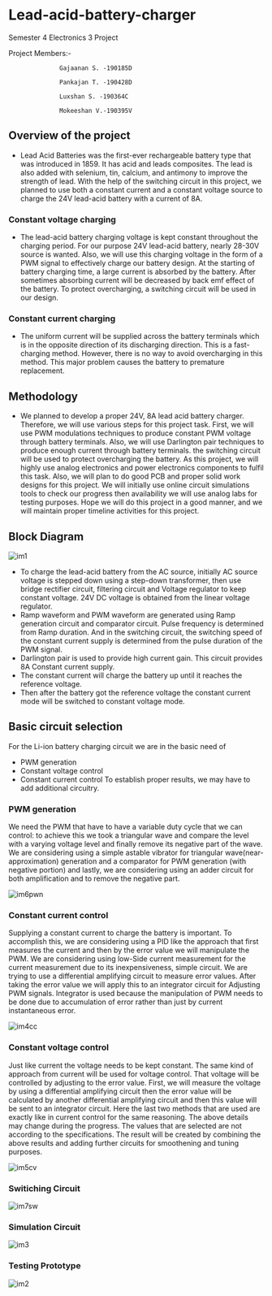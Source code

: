 # Lead-acid-battery-charger
Semester 4 Electronics 3 Project

Project Members:-

                  Gajaanan S. -190185D
                  
                  Pankajan T. -190428D
                  
                  Luxshan S. -190364C
                  
                  Mokeeshan V.-190395V

## Overview of the project
* Lead Acid Batteries was the first-ever rechargeable battery type that was introduced in 1859. It has acid 
and leads composites. The lead is also added with selenium, tin, calcium, and antimony to improve the 
strength of lead. With the help of the switching circuit in this project, we planned to use both a constant 
current and a constant voltage source to charge the 24V lead-acid battery with a current of 8A.

### Constant voltage charging

* The lead-acid battery charging voltage is kept constant throughout the charging period. For our purpose 
24V lead-acid battery, nearly 28-30V source is wanted. Also, we will use this charging voltage in the 
form of a PWM signal to effectively charge our battery design. At the starting of battery charging time, 
a large current is absorbed by the battery. After sometimes absorbing current will be decreased by back 
emf effect of the battery. To protect overcharging, a switching circuit will be used in our design.

### Constant current charging

* The uniform current will be supplied across the battery terminals which is in the opposite direction of 
its discharging direction. This is a fast-charging method. However, there is no way to avoid 
overcharging in this method. This major problem causes the battery to premature replacement. 

## Methodology

* We planned to develop a proper 24V, 8A lead acid battery charger. Therefore, we will use various steps 
for this project task. First, we will use PWM modulations techniques to produce constant PWM voltage 
through battery terminals. Also, we will use Darlington pair techniques to produce enough current 
through battery terminals. the switching circuit will be used to protect overcharging the battery. As this 
project, we will highly use analog electronics and power electronics components to fulfil this task. Also, 
we will plan to do good PCB and proper solid work designs for this project. We will initially use online 
circuit simulations tools to check our progress then availability we will use analog labs for testing 
purposes. Hope we will do this project in a good manner, and we will maintain proper timeline activities 
for this project.

## Block Diagram

![im1](https://user-images.githubusercontent.com/81348862/202192833-0d57108d-896b-488d-b74a-4b27c2163971.png)


* To charge the lead-acid battery from the AC source, initially AC source voltage is stepped down
using a step-down transformer, then use bridge rectifier circuit, filtering circuit and Voltage 
regulator to keep constant voltage. 24V DC voltage is obtained from the linear voltage 
regulator.
* Ramp waveform and PWM waveform are generated using Ramp generation circuit and 
comparator circuit. Pulse frequency is determined from Ramp duration. And in the switching 
circuit, the switching speed of the constant current supply is determined from the pulse duration 
of the PWM signal.
* Darlington pair is used to provide high current gain. This circuit provides 8A Constant current 
supply.
* The constant current will charge the battery up until it reaches the reference voltage.
* Then after the battery got the reference voltage the constant current mode will be switched to 
constant voltage mode.

## Basic circuit selection

For the Li-ion battery charging circuit we are in the basic need of
* PWM generation
* Constant voltage control
* Constant current control
To establish proper results, we may have to add additional circuitry.

### PWM generation

We need the PWM that have to have a variable duty cycle that we can control: to achieve this we took 
a triangular wave and compare the level with a varying voltage level and finally remove its negative 
part of the wave.
We are considering using a simple astable vibrator for triangular wave(near-approximation) 
generation and a comparator for PWM generation (with negative portion) and lastly, we are 
considering using an adder circuit for both amplification and to remove the negative part.

![im6pwn](https://user-images.githubusercontent.com/81348862/203001790-642791b6-b718-4a6a-bfd2-d580299f52cb.png)


### Constant current control

Supplying a constant current to charge the battery is important. To accomplish this, we are considering 
using a PID like the approach that first measures the current and then by the error value we will 
manipulate the PWM.
We are considering using low-Side current measurement for the current measurement due to its 
inexpensiveness, simple circuit. We are trying to use a differential amplifying circuit to measure error 
values. After taking the error value we will apply this to an integrator circuit for Adjusting PWM signals. 
Integrator is used because the manipulation of PWM needs to be done due to accumulation of error 
rather than just by current instantaneous error.

![im4cc](https://user-images.githubusercontent.com/81348862/203001608-9f9ab8e7-7fc5-4e3f-9589-93c1e54b5d47.png)


### Constant voltage control

Just like current the voltage needs to be kept constant. The same kind of approach from current will 
be used for voltage control. That voltage will be controlled by adjusting to the error value.
First, we will measure the voltage by using a differential amplifying circuit then the error value will be 
calculated by another differential amplifying circuit and then this value will be sent to an integrator 
circuit. Here the last two methods that are used are exactly like in current control for the same 
reasoning.
The above details may change during the progress. The values that are selected are not according to 
the specifications.
The result will be created by combining the above results and adding further circuits for smoothening 
and tuning purposes.

![im5cv](https://user-images.githubusercontent.com/81348862/203001692-e84e9c52-3475-46e8-af7c-8b3da3184dca.png)

### Switiching Circuit

![im7sw](https://user-images.githubusercontent.com/81348862/203002120-c810e7cf-5cbf-424c-90fe-3c192172b6a0.png)


### Simulation Circuit
![im3](https://user-images.githubusercontent.com/81348862/202998566-a3fd4ab7-9819-4825-936f-9aa192fbf4e3.png)

### Testing Prototype

![im2](https://user-images.githubusercontent.com/81348862/202193419-660c5bba-6594-4218-8474-4919e5f1a2db.png)

